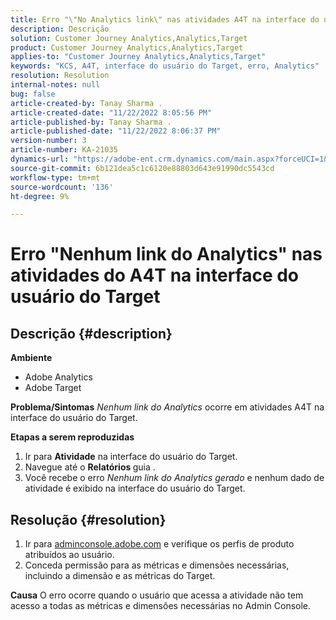 ```yaml
---
title: Erro "\"No Analytics link\" nas atividades A4T na interface do usuário do Target"
description: Descrição
solution: Customer Journey Analytics,Analytics,Target
product: Customer Journey Analytics,Analytics,Target
applies-to: "Customer Journey Analytics,Analytics,Target"
keywords: "KCS, A4T, interface do usuário do Target, erro, Analytics"
resolution: Resolution
internal-notes: null
bug: false
article-created-by: Tanay Sharma .
article-created-date: "11/22/2022 8:05:56 PM"
article-published-by: Tanay Sharma .
article-published-date: "11/22/2022 8:06:37 PM"
version-number: 3
article-number: KA-21035
dynamics-url: "https://adobe-ent.crm.dynamics.com/main.aspx?forceUCI=1&pagetype=entityrecord&etn=knowledgearticle&id=d5858012-a16a-ed11-9561-6045bd006a22"
source-git-commit: 6b121dea5c1c6120e88803d643e91990dc5543cd
workflow-type: tm+mt
source-wordcount: '136'
ht-degree: 9%

---
```


# Erro &quot;Nenhum link do Analytics&quot; nas atividades do A4T na interface do usuário do Target

## Descrição {#description}

<b>Ambiente</b>
- Adobe Analytics
- Adobe Target



<b>Problema/Sintomas</b>
*Nenhum link do Analytics* ocorre em atividades A4T na interface do usuário do Target.



<b>Etapas a serem reproduzidas</b>

1. Ir para <b>Atividade</b> na interface do usuário do Target.
2. Navegue até o <b>Relatórios </b>guia .
3. Você recebe o erro *Nenhum link do Analytics gerado* e nenhum dado de atividade é exibido na interface do usuário do Target.



## Resolução {#resolution}


1. Ir para [adminconsole.adobe.com](https://adminconsole.adobe.com/) e verifique os perfis de produto atribuídos ao usuário.
2. Conceda permissão para as métricas e dimensões necessárias, incluindo a dimensão e as métricas do Target.



<b>Causa</b>
O erro ocorre quando o usuário que acessa a atividade não tem acesso a todas as métricas e dimensões necessárias no Admin Console.

